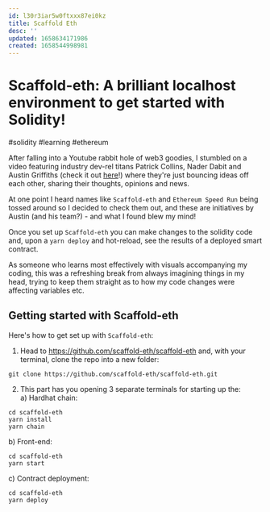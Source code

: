 ```yaml
---
id: l30r3iar5w0ftxxx87ei0kz
title: Scaffold Eth
desc: ''
updated: 1658634171986
created: 1658544998981
---
```


# Scaffold-eth: A brilliant localhost environment to get started with Solidity!

#solidity #learning #ethereum

After falling into a Youtube rabbit hole of web3 goodies, I stumbled on a video featuring industry dev-rel titans Patrick Collins, Nader Dabit and Austin Griffiths (check it out [here](https://youtu.be/2VMvfmPG5jg)!) where they're just bouncing ideas off each other, sharing their thoughts, opinions and news.

At one point I heard names like `Scaffold-eth` and `Ethereum Speed Run` being tossed around so I decided to check them out, and these are initiatives by Austin (and his team?) - and what I found blew my mind! 

Once you set up `Scaffold-eth` you can make changes to the solidity code and, upon a `yarn deploy` and hot-reload, see the results of a deployed smart contract.

As someone who learns most effectively with visuals accompanying my coding, this was a refreshing break from always imagining things in my head, trying to keep them straight as to how my code changes were affecting variables etc.


## Getting started with Scaffold-eth
Here's how to get set up with `Scaffold-eth`:

1) Head to https://github.com/scaffold-eth/scaffold-eth and, with your terminal, clone the repo into a new folder:
```
git clone https://github.com/scaffold-eth/scaffold-eth.git
```

2) This part has you opening 3 separate terminals for starting up the:  
  a)   Hardhat chain:
  ```
  cd scaffold-eth
  yarn install
  yarn chain
  ```
  b)  Front-end:
  ```
  cd scaffold-eth
  yarn start
  ``` 
  c) Contract deployment:
  ```
  cd scaffold-eth
  yarn deploy
  ```